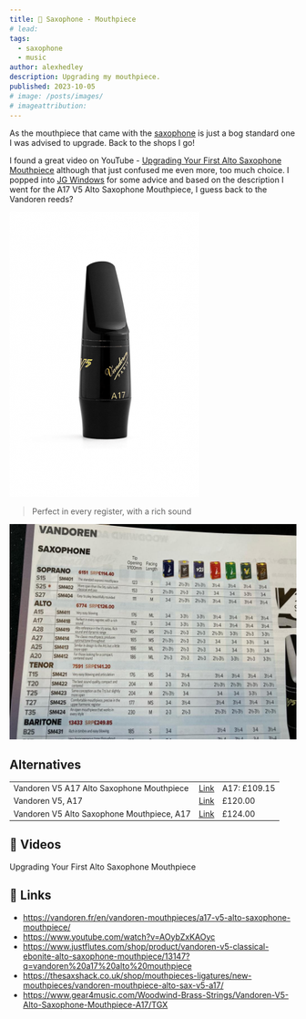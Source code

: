 ```yaml
---
title: 🎷 Saxophone - Mouthpiece
# lead:
tags:
  - saxophone
  - music
author: alexhedley
description: Upgrading my mouthpiece.
published: 2023-10-05
# image: /posts/images/
# imageattribution:
---
```


<!-- 🎷 Saxophone - Mouthpiece -->

As the mouthpiece that came with the [saxophone](saxophone) is just a bog standard one I was advised to upgrade. Back to the shops I go!

I found a great video on YouTube - [Upgrading Your First Alto Saxophone Mouthpiece](https://www.youtube.com/watch?v=AOybZxKAOyc) although that just confused me even more, too much choice. I popped into [JG Windows](https://jgwindows.com/) for some advice and based on the description I went for the A17 V5 Alto Saxophone Mouthpiece, I guess back to the Vandoren reeds?

![A17 V5 ALTO SAXOPHONE MOUTHPIECE](images/saxophone/vandoren_a17_v5_alto_saxophone_mouthpiece.png "A17 V5 ALTO SAXOPHONE MOUTHPIECE")

> Perfect in every register, with a rich sound

![Vandoren Mouthpieces](images/saxophone/vandoren_mouthpieces.jpg "Vandoren Mouthpieces")

## Alternatives

|                                            |                                                                                                                                                    |              |
| ------------------------------------------ | -------------------------------------------------------------------------------------------------------------------------------------------------- | ------------ |
| Vandoren V5 A17 Alto Saxophone Mouthpiece  | [Link](https://www.justflutes.com/shop/product/vandoren-v5-classical-ebonite-alto-saxophone-mouthpiece/13147?q=vandoren%20a17%20alto%20mouthpiece) | A17: £109.15 |
| Vandoren V5, A17                           | [Link](https://thesaxshack.co.uk/shop/mouthpieces-ligatures/new-mouthpieces/vandoren-mouthpiece-alto-sax-v5-a17/)                                  | £120.00      |
| Vandoren V5 Alto Saxophone Mouthpiece, A17 | [Link](https://www.gear4music.com/Woodwind-Brass-Strings/Vandoren-V5-Alto-Saxophone-Mouthpiece-A17/TGX)                                            | £124.00      |

## 📼 Videos

Upgrading Your First Alto Saxophone Mouthpiece

<?# YouTube AOybZxKAOyc /?>

<!-- <iframe width="560" height="315" src="https://www.youtube.com/embed/AOybZxKAOyc" title="Upgrading Your First Alto Saxophone Mouthpiece" frameborder="0" allow="accelerometer; autoplay; clipboard-write; encrypted-media; gyroscope; picture-in-picture; web-share" allowfullscreen></iframe> -->

## 🔗 Links

- https://vandoren.fr/en/vandoren-mouthpieces/a17-v5-alto-saxophone-mouthpiece/
- https://www.youtube.com/watch?v=AOybZxKAOyc
- https://www.justflutes.com/shop/product/vandoren-v5-classical-ebonite-alto-saxophone-mouthpiece/13147?q=vandoren%20a17%20alto%20mouthpiece
- https://thesaxshack.co.uk/shop/mouthpieces-ligatures/new-mouthpieces/vandoren-mouthpiece-alto-sax-v5-a17/
- https://www.gear4music.com/Woodwind-Brass-Strings/Vandoren-V5-Alto-Saxophone-Mouthpiece-A17/TGX
